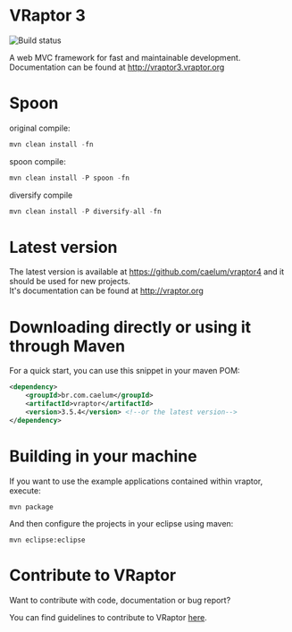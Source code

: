 VRaptor 3
=========
![Build status](https://secure.travis-ci.org/caelum/vraptor.png)

A web MVC framework for fast and maintainable development.
Documentation can be found at http://vraptor3.vraptor.org

Spoon
=====

original compile:
```java
mvn clean install -fn
```

spoon compile:
```java
mvn clean install -P spoon -fn
```

diversify compile
```java
mvn clean install -P diversify-all -fn
```

Latest version
==============
The latest version is available at https://github.com/caelum/vraptor4
and it should be used for new projects.  
It's documentation can be found at
http://vraptor.org

Downloading directly or using it through Maven
==============================================
For a quick start, you can use this snippet in your maven POM:

```xml
<dependency>
    <groupId>br.com.caelum</groupId>
    <artifactId>vraptor</artifactId>
    <version>3.5.4</version> <!--or the latest version-->
</dependency>
```

Building in your machine
========================

If you want to use the example applications contained within vraptor, execute:

	mvn package

And then configure the projects in your eclipse using maven:

	mvn eclipse:eclipse

Contribute to VRaptor
=====================
Want to contribute with code, documentation or bug report?

You can find guidelines to contribute to VRaptor [here](http://vraptor3.vraptor.org/en/docs/how-to-contribute/ "Contribute").

